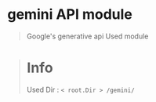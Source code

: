 gemini API module
==========
> Google's generative api Used module

> # Info
>
> Used Dir : ```< root.Dir > /gemini/```